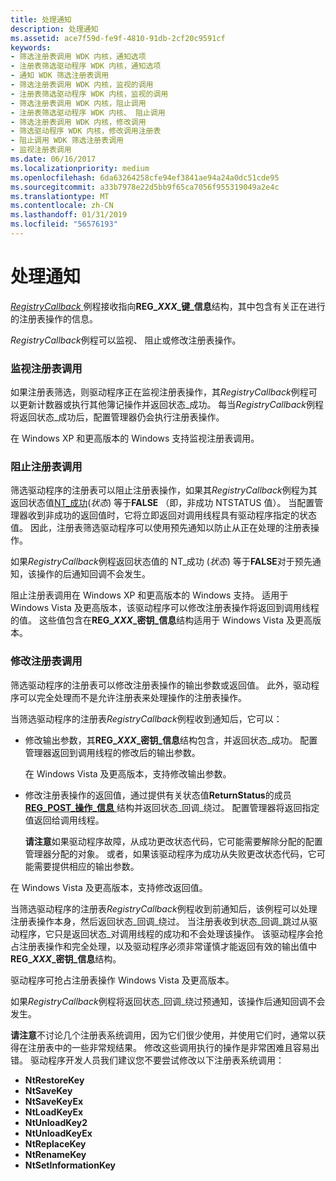 ```yaml
---
title: 处理通知
description: 处理通知
ms.assetid: ace7f59d-fe9f-4810-91db-2cf20c9591cf
keywords:
- 筛选注册表调用 WDK 内核，通知选项
- 注册表筛选驱动程序 WDK 内核，通知选项
- 通知 WDK 筛选注册表调用
- 筛选注册表调用 WDK 内核，监视的调用
- 注册表筛选驱动程序 WDK 内核，监视的调用
- 筛选注册表调用 WDK 内核，阻止调用
- 注册表筛选驱动程序 WDK 内核、 阻止调用
- 筛选注册表调用 WDK 内核，修改调用
- 筛选驱动程序 WDK 内核，修改调用注册表
- 阻止调用 WDK 筛选注册表调用
- 监视注册表调用
ms.date: 06/16/2017
ms.localizationpriority: medium
ms.openlocfilehash: 6da63264258cfe94ef3841ae94a24a0dc51cde95
ms.sourcegitcommit: a33b7978e22d5bb9f65ca7056f955319049a2e4c
ms.translationtype: MT
ms.contentlocale: zh-CN
ms.lasthandoff: 01/31/2019
ms.locfileid: "56576193"
---
```

# <a name="handling-notifications"></a>处理通知


[ *RegistryCallback* ](https://msdn.microsoft.com/library/windows/hardware/ff560903)例程接收指向**REG\_*XXX*\_键\_信息**结构，其中包含有关正在进行的注册表操作的信息。

*RegistryCallback*例程可以监视、 阻止或修改注册表操作。

### <a name="monitoring-registry-calls"></a>监视注册表调用

如果注册表筛选，则驱动程序正在监视注册表操作，其*RegistryCallback*例程可以更新计数器或执行其他簿记操作并返回状态\_成功。 每当*RegistryCallback*例程将返回状态\_成功后，配置管理器仍会执行注册表操作。

在 Windows XP 和更高版本的 Windows 支持监视注册表调用。

### <a name="blocking-registry-calls"></a>阻止注册表调用

筛选驱动程序的注册表可以阻止注册表操作，如果其*RegistryCallback*例程为其返回状态值[NT\_成功](using-ntstatus-values.md)(*状态*) 等于**FALSE** （即，非成功 NTSTATUS 值）。 当配置管理器收到非成功的返回值时，它将立即返回对调用线程具有驱动程序指定的状态值。 因此，注册表筛选驱动程序可以使用预先通知以防止从正在处理的注册表操作。

如果*RegistryCallback*例程返回状态值的 NT\_成功 (*状态*) 等于**FALSE**对于预先通知，该操作的后通知回调不会发生。

阻止注册表调用在 Windows XP 和更高版本的 Windows 支持。 适用于 Windows Vista 及更高版本，该驱动程序可以修改注册表操作将返回到调用线程的值。 这些值包含在**REG\_*XXX*\_密钥\_信息**结构适用于 Windows Vista 及更高版本。

### <a name="modifying-registry-calls"></a>修改注册表调用

筛选驱动程序的注册表可以修改注册表操作的输出参数或返回值。 此外，驱动程序可以完全处理而不是允许注册表来处理操作的注册表操作。

当筛选驱动程序的注册表*RegistryCallback*例程收到通知后，它可以：

-   修改输出参数，其**REG\_*XXX*\_密钥\_信息**结构包含，并返回状态\_成功。 配置管理器返回到调用线程的修改后的输出参数。

    在 Windows Vista 及更高版本，支持修改输出参数。

-   修改注册表操作的返回值，通过提供有关状态值**ReturnStatus**的成员[ **REG\_POST\_操作\_信息** ](https://msdn.microsoft.com/library/windows/hardware/ff560971)结构并返回状态\_回调\_绕过。 配置管理器将返回指定值返回给调用线程。

    **请注意**如果驱动程序故障，从成功更改状态代码，它可能需要解除分配的配置管理器分配的对象。 或者，如果该驱动程序为成功从失败更改状态代码，它可能需要提供相应的输出参数。




在 Windows Vista 及更高版本，支持修改返回值。


当筛选驱动程序的注册表*RegistryCallback*例程收到前通知后，该例程可以处理注册表操作本身，然后返回状态\_回调\_绕过。 当注册表收到状态\_回调\_跳过从驱动程序，它只是返回状态\_对调用线程的成功和不会处理该操作。 该驱动程序会抢占注册表操作和完全处理，以及驱动程序必须非常谨慎才能返回有效的输出值中**REG\_*XXX*\_密钥\_信息**结构。

驱动程序可抢占注册表操作 Windows Vista 及更高版本。

如果*RegistryCallback*例程将返回状态\_回调\_绕过预通知，该操作后通知回调不会发生。

**请注意**不讨论几个注册表系统调用，因为它们很少使用，并使用它们时，通常以获得在注册表中的一些非常规结果。 修改这些调用执行的操作是非常困难且容易出错。 驱动程序开发人员我们建议您不要尝试修改以下注册表系统调用：
-   **NtRestoreKey**
-   **NtSaveKey**
-   **NtSaveKeyEx**
-   **NtLoadKeyEx**
-   **NtUnloadKey2**
-   **NtUnloadKeyEx**
-   **NtReplaceKey**
-   **NtRenameKey**
-   **NtSetInformationKey**










